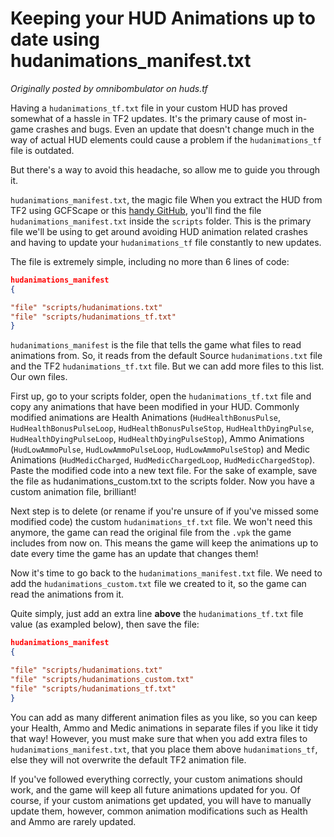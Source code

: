 # Keeping your HUD Animations up to date using hudanimations_manifest.txt

_Originally posted by omnibombulator on huds.tf_

Having a `hudanimations_tf.txt` file in your custom HUD has proved somewhat of a hassle in TF2 updates. It's the primary cause of most in-game crashes and bugs. Even an update that doesn't change much in the way of actual HUD elements could cause a problem if the `hudanimations_tf` file is outdated.

But there's a way to avoid this headache, so allow me to guide you through it.

`hudanimations_manifest.txt`, the magic file
When you extract the HUD from TF2 using GCFScape or this [handy GitHub](https://github.com/SteamDatabase/GameTracking-TF2/tree/master/tf/tf2_misc_dir), you'll find the file `hudanimations_manifest.txt` inside the `scripts` folder. This is the primary file we'll be using to get around avoiding HUD animation related crashes and having to update your `hudanimations_tf` file constantly to new updates.

The file is extremely simple, including no more than 6 lines of code:

```json
hudanimations_manifest
{

"file" "scripts/hudanimations.txt"
"file" "scripts/hudanimations_tf.txt"
}
```

`hudanimations_manifest` is the file that tells the game what files to read animations from. So, it reads from the default Source `hudanimations.txt` file and the TF2 `hudanimations_tf.txt` file. But we can add more files to this list. Our own files.

First up, go to your scripts folder, open the `hudanimations_tf.txt` file and copy any animations that have been modified in your HUD.
Commonly modified animations are Health Animations (`HudHealthBonusPulse`, `HudHealthBonusPulseLoop`, `HudHealthBonusPulseStop`, `HudHealthDyingPulse`, `HudHealthDyingPulseLoop`, `HudHealthDyingPulseStop`), Ammo Animations (`HudLowAmmoPulse`, `HudLowAmmoPulseLoop`, `HudLowAmmoPulseStop`) and Medic Animations (`HudMedicCharged`, `HudMedicChargedLoop`, `HudMedicChargedStop`).
Paste the modified code into a new text file. For the sake of example, save the file as hudanimations_custom.txt to the scripts folder. Now you have a custom animation file, brilliant!

Next step is to delete (or rename if you're unsure of if you've missed some modified code) the custom `hudanimations_tf.txt` file. We won't need this anymore, the game can read the original file from the `.vpk` the game includes from now on. This means the game will keep the animations up to date every time the game has an update that changes them!

Now it's time to go back to the `hudanimations_manifest.txt` file. We need to add the `hudanimations_custom.txt` file we created to it, so the game can read the animations from it.

Quite simply, just add an extra line **above** the `hudanimations_tf.txt` file value (as exampled below), then save the file:

```json
hudanimations_manifest
{

"file" "scripts/hudanimations.txt"
"file" "scripts/hudanimations_custom.txt"
"file" "scripts/hudanimations_tf.txt"
}
```

You can add as many different animation files as you like, so you can keep your Health, Ammo and Medic animations in separate files if you like it tidy that way! However, you must make sure that when you add extra files to `hudanimations_manifest.txt`, that you place them above `hudanimations_tf`, else they will not overwrite the default TF2 animation file.

If you've followed everything correctly, your custom animations should work, and the game will keep all future animations updated for you. Of course, if your custom animations get updated, you will have to manually update them, however, common animation modifications such as Health and Ammo are rarely updated.
